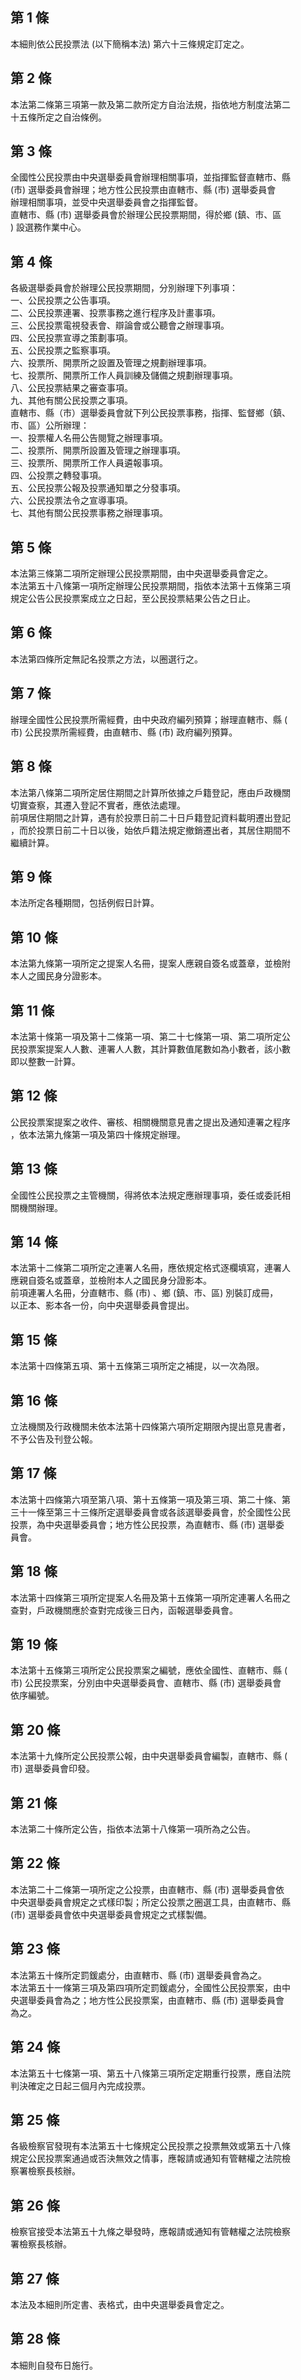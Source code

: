 第 1 條
-------
本細則依公民投票法 (以下簡稱本法) 第六十三條規定訂定之。

第 2 條
-------
本法第二條第三項第一款及第二款所定方自治法規，指依地方制度法第二  
十五條所定之自治條例。

第 3 條
-------
全國性公民投票由中央選舉委員會辦理相關事項，並指揮監督直轄市、縣  
 (市) 選舉委員會辦理；地方性公民投票由直轄市、縣 (市) 選舉委員會  
辦理相關事項，並受中央選舉委員會之指揮監督。  
直轄市、縣 (市) 選舉委員會於辦理公民投票期間，得於鄉 (鎮、市、區  
) 設選務作業中心。

第 4 條
-------
各級選舉委員會於辦理公民投票期間，分別辦理下列事項：  
一、公民投票之公告事項。  
二、公民投票連署、投票事務之進行程序及計畫事項。  
三、公民投票電視發表會、辯論會或公聽會之辦理事項。  
四、公民投票宣導之策劃事項。  
五、公民投票之監察事項。  
六、投票所、開票所之設置及管理之規劃辦理事項。  
七、投票所、開票所工作人員訓練及儲備之規劃辦理事項。  
八、公民投票結果之審查事項。  
九、其他有關公民投票之事項。  
直轄市、縣（市）選舉委員會就下列公民投票事務，指揮、監督鄉（鎮、  
市、區）公所辦理：  
一、投票權人名冊公告閱覽之辦理事項。  
二、投票所、開票所設置及管理之辦理事項。  
三、投票所、開票所工作人員遴報事項。  
四、公投票之轉發事項。  
五、公民投票公報及投票通知單之分發事項。  
六、公民投票法令之宣導事項。  
七、其他有關公民投票事務之辦理事項。

第 5 條
-------
本法第三條第二項所定辦理公民投票期間，由中央選舉委員會定之。  
本法第五十八條第一項所定辦理公民投票期間，指依本法第十五條第三項  
規定公告公民投票案成立之日起，至公民投票結果公告之日止。

第 6 條
-------
本法第四條所定無記名投票之方法，以圈選行之。

第 7 條
-------
辦理全國性公民投票所需經費，由中央政府編列預算；辦理直轄市、縣 (  
市) 公民投票所需經費，由直轄市、縣 (市) 政府編列預算。

第 8 條
-------
本法第八條第二項所定居住期間之計算所依據之戶籍登記，應由戶政機關  
切實查察，其遷入登記不實者，應依法處理。  
前項居住期間之計算，遇有於投票日前二十日戶籍登記資料載明遷出登記  
，而於投票日前二十日以後，始依戶籍法規定撤銷遷出者，其居住期間不  
繼續計算。

第 9 條
-------
本法所定各種期間，包括例假日計算。

第 10 條
--------
本法第九條第一項所定之提案人名冊，提案人應親自簽名或蓋章，並檢附  
本人之國民身分證影本。

第 11 條
--------
本法第十條第一項及第十二條第一項、第二十七條第一項、第二項所定公  
民投票案提案人人數、連署人人數，其計算數值尾數如為小數者，該小數  
即以整數一計算。

第 12 條
--------
公民投票案提案之收件、審核、相關機關意見書之提出及通知連署之程序  
，依本法第九條第一項及第四十條規定辦理。

第 13 條
--------
全國性公民投票之主管機關，得將依本法規定應辦理事項，委任或委託相  
關機關辦理。

第 14 條
--------
本法第十二條第二項所定之連署人名冊，應依規定格式逐欄填寫，連署人  
應親自簽名或蓋章，並檢附本人之國民身分證影本。  
前項連署人名冊，分直轄市、縣 (市) 、鄉 (鎮、市、區) 別裝訂成冊，  
以正本、影本各一份，向中央選舉委員會提出。

第 15 條
--------
本法第十四條第五項、第十五條第三項所定之補提，以一次為限。

第 16 條
--------
立法機關及行政機關未依本法第十四條第六項所定期限內提出意見書者，  
不予公告及刊登公報。

第 17 條
--------
本法第十四條第六項至第八項、第十五條第一項及第三項、第二十條、第  
三十一條至第三十三條所定選舉委員會或各該選舉委員會，於全國性公民  
投票，為中央選舉委員會；地方性公民投票，為直轄市、縣 (市) 選舉委  
員會。

第 18 條
--------
本法第十四條第三項所定提案人名冊及第十五條第一項所定連署人名冊之  
查對，戶政機關應於查對完成後三日內，函報選舉委員會。

第 19 條
--------
本法第十五條第三項所定公民投票案之編號，應依全國性、直轄市、縣 (  
市) 公民投票案，分別由中央選舉委員會、直轄市、縣 (市) 選舉委員會  
依序編號。

第 20 條
--------
本法第十九條所定公民投票公報，由中央選舉委員會編製，直轄市、縣 (  
市) 選舉委員會印發。

第 21 條
--------
本法第二十條所定公告，指依本法第十八條第一項所為之公告。

第 22 條
--------
本法第二十二條第一項所定之公投票，由直轄市、縣 (市) 選舉委員會依  
中央選舉委員會規定之式樣印製；所定公投票之圈選工具，由直轄市、縣  
 (市) 選舉委員會依中央選舉委員會規定之式樣製備。

第 23 條
--------
本法第五十條所定罰鍰處分，由直轄市、縣 (市) 選舉委員會為之。  
本法第五十一條第三項及第四項所定罰鍰處分，全國性公民投票案，由中  
央選舉委員會為之；地方性公民投票案，由直轄市、縣 (市) 選舉委員會  
為之。

第 24 條
--------
本法第五十七條第一項、第五十八條第三項所定定期重行投票，應自法院  
判決確定之日起三個月內完成投票。

第 25 條
--------
各級檢察官發現有本法第五十七條規定公民投票之投票無效或第五十八條  
規定公民投票案通過或否決無效之情事，應報請或通知有管轄權之法院檢  
察署檢察長核辦。

第 26 條
--------
檢察官接受本法第五十九條之舉發時，應報請或通知有管轄權之法院檢察  
署檢察長核辦。

第 27 條
--------
本法及本細則所定書、表格式，由中央選舉委員會定之。

第 28 條
--------
本細則自發布日施行。


